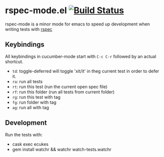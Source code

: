 # rspec-mode.el [![Build Status](https://travis-ci.org/cskksc/rspec-mode.svg)](https://travis-ci.org/cskksc/rspec-mode)
rspec-mode is a minor mode for emacs to speed up development when writing tests with [rspec](http://rspec.info/)

## Keybindings

All keybindings in cucumber-mode  start with `C-c C-r` followed by an actual shortcut.

* `td`: toggle-deferred will toggle 'xit/it' in theg current test in order to defer it.
* `ra`: run all tests
* `rt`: run this test (run the current open spec file)
* `rf`: run this folder (run all tests from current folder)
* `rg`: run this test with tag
* `fg`: run folder with tag
* `ag`: run all with tag

## Development

Run the tests with:
- cask exec ecukes
- gem install watchr && watchr watch-tests.watchr
